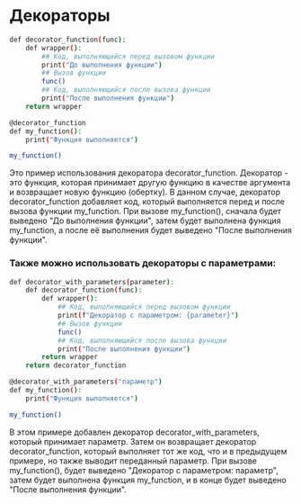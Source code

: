 # Декораторы

```sh
def decorator_function(func):
    def wrapper():
        ## Код, выполняющийся перед вызовом функции
        print("До выполнения функции")
        ## Вызов функции
        func()
        ## Код, выполняющийся после вызова функции
        print("После выполнения функции")
    return wrapper

@decorator_function
def my_function():
    print("Функция выполняется")

my_function()
```
Это пример использования декоратора decorator_function. Декоратор - это функция, которая принимает другую функцию в качестве аргумента и возвращает новую функцию (обертку). В данном случае, декоратор decorator_function добавляет код, который выполняется перед и после вызова функции my_function. При вызове my_function(), сначала будет выведено "До выполнения функции", затем будет выполнена функция my_function, а после её выполнения будет выведено "После выполнения функции".

### Также можно использовать декораторы с параметрами:
```sh
def decorator_with_parameters(parameter):
    def decorator_function(func):
        def wrapper():
            ## Код, выполняющийся перед вызовом функции
            print(f"Декоратор с параметром: {parameter}")
            ## Вызов функции
            func()
            ## Код, выполняющийся после вызова функции
            print("После выполнения функции")
        return wrapper
    return decorator_function

@decorator_with_parameters("параметр")
def my_function():
    print("Функция выполняется")

my_function()
```
В этом примере добавлен декоратор decorator_with_parameters, который принимает параметр. Затем он возвращает декоратор decorator_function, который выполняет тот же код, что и в предыдущем примере, но также выводит переданный параметр. При вызове my_function(), будет выведено "Декоратор с параметром: параметр", затем будет выполнена функция my_function, и в конце будет выведено "После выполнения функции".
